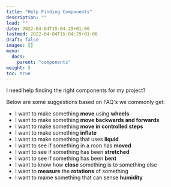```yaml
---
title: "Help Finding Components"
description: ""
lead: ""
date: 2022-04-04T15:04:29+01:00
lastmod: 2022-04-04T15:04:29+01:00
draft: false
images: []
menu:
  docs:
    parent: "components"
weight: 5
toc: true
---
```


I need help finding the right components for my project?

Below are some suggestions based on FAQ's we commonly get:

- I want to make something **move** using **wheels**
- I want to make something **move backwards and forwards**
- I want to make something **move in controlled steps**
- I want to make something **inflate**
- I want to make something that uses **liquid**
- I want to see if something in a roon has **moved**
- I want to see if something has been **stretched**
- I want to see if something has been **bent**
- I want to know how **close** something is to something else
- I want to **measure** the **rotations** of something
- I want to mame something that can sense **humidity**
